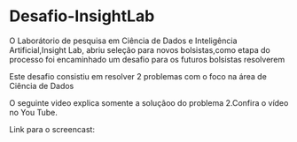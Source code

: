 # Desafio-InsightLab
O Laborátorio de pesquisa em Ciência de Dados e Inteligência Artificial,Insight Lab, abriu seleção para novos bolsistas,como etapa do processo foi encaminhado um desafio para os futuros bolsistas resolverem

Este desafio consistiu em resolver 2 problemas com o foco na área de Ciência de Dados

O seguinte video explica somente a soluçãoo do problema 2.Confira o vídeo no You Tube.

Link para o screencast:
